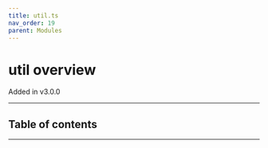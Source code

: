 ```yaml
---
title: util.ts
nav_order: 19
parent: Modules
---
```


# util overview

Added in v3.0.0

---

<h2 class="text-delta">Table of contents</h2>

---
